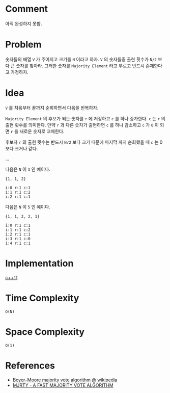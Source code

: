 # Comment

아직 완성하지 못함.

# Problem

숫자들의 배열 `V` 가 주어지고 크기를 `N` 이라고 하자. 
`V` 의 숫자들중 출현 횟수가 `N/2` 보다 큰 숫자를 찾아라.
그러한 숫자를 `Majority Element` 라고 부르고 반드시 존재한다고 가정하자.

# Idea

`V` 를 처음부터 끝까지 순회하면서 다음을 반복하자.

`Majority Element` 의 후보가 되는 숫자를 `r` 에 저장하고 
`c` 를 하나 증가한다. `c` 는 `r` 의 출현 횟수를 의미한다. 
만약 `r` 과 다른 숫자가 출현하면 `c` 를 하나 감소하고 `c` 가
`0` 이 되면 `r` 을 새로운 숫자로 교체한다.

후보자 `r` 의 출현 횟수는 반드시 `N/2` 보다 크기 때문에
마지막 까지 순회했을 때 `c` 는 0 보다 크거나 같다.

...

다음은 `N` 이 `3` 인 예이다.

```
{1, 1, 2}

i:0 r:1 c:1
i:1 r:1 c:2
i:2 r:1 c:1
```

다음은 `N` 이 `5` 인 예이다.

```
{1, 1, 2, 2, 1}

i:0 r:1 c:1
i:1 r:1 c:2
i:2 r:1 c:1
i:3 r:1 c:0
i:4 r:1 c:1
```

# Implementation

[c++11](a.cpp)

# Time Complexity

```
O(N)
```

# Space Complexity

```
O(1)
```

# References

* [Boyer–Moore majority vote algorithm @ wikipedia](https://en.wikipedia.org/wiki/Boyer%E2%80%93Moore_majority_vote_algorithm)
* [MJRTY - A FAST MAJORITY VOTE ALGORITHM](http://www.dtic.mil/dtic/tr/fulltext/u2/a131702.pdf)